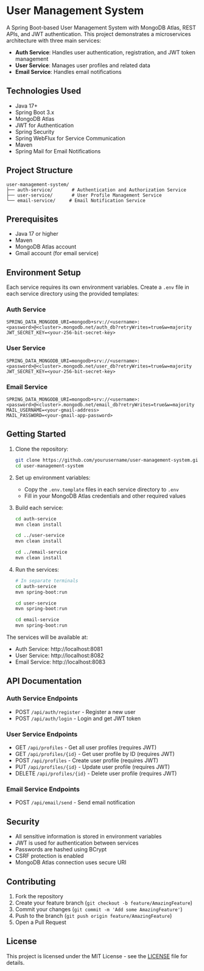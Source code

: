 # User Management System

A Spring Boot-based User Management System with MongoDB Atlas, REST APIs, and JWT authentication. This project demonstrates a microservices architecture with three main services:

- **Auth Service**: Handles user authentication, registration, and JWT token management
- **User Service**: Manages user profiles and related data
- **Email Service**: Handles email notifications

## Technologies Used

- Java 17+
- Spring Boot 3.x
- MongoDB Atlas
- JWT for Authentication
- Spring Security
- Spring WebFlux for Service Communication
- Maven
- Spring Mail for Email Notifications

## Project Structure

```
user-management-system/
├── auth-service/       # Authentication and Authorization Service
├── user-service/       # User Profile Management Service
└── email-service/     # Email Notification Service
```

## Prerequisites

- Java 17 or higher
- Maven
- MongoDB Atlas account
- Gmail account (for email service)

## Environment Setup

Each service requires its own environment variables. Create a `.env` file in each service directory using the provided templates:

### Auth Service
```properties
SPRING_DATA_MONGODB_URI=mongodb+srv://<username>:<password>@<cluster>.mongodb.net/auth_db?retryWrites=true&w=majority
JWT_SECRET_KEY=<your-256-bit-secret-key>
```

### User Service
```properties
SPRING_DATA_MONGODB_URI=mongodb+srv://<username>:<password>@<cluster>.mongodb.net/user_db?retryWrites=true&w=majority
JWT_SECRET_KEY=<your-256-bit-secret-key>
```

### Email Service
```properties
SPRING_DATA_MONGODB_URI=mongodb+srv://<username>:<password>@<cluster>.mongodb.net/email_db?retryWrites=true&w=majority
MAIL_USERNAME=<your-gmail-address>
MAIL_PASSWORD=<your-gmail-app-password>
```

## Getting Started

1. Clone the repository:
   ```bash
   git clone https://github.com/yourusername/user-management-system.git
   cd user-management-system
   ```

2. Set up environment variables:
   - Copy the `.env.template` files in each service directory to `.env`
   - Fill in your MongoDB Atlas credentials and other required values

3. Build each service:
   ```bash
   cd auth-service
   mvn clean install
   
   cd ../user-service
   mvn clean install
   
   cd ../email-service
   mvn clean install
   ```

4. Run the services:
   ```bash
   # In separate terminals
   cd auth-service
   mvn spring-boot:run

   cd user-service
   mvn spring-boot:run

   cd email-service
   mvn spring-boot:run
   ```

The services will be available at:
- Auth Service: http://localhost:8081
- User Service: http://localhost:8082
- Email Service: http://localhost:8083

## API Documentation

### Auth Service Endpoints

- POST `/api/auth/register` - Register a new user
- POST `/api/auth/login` - Login and get JWT token

### User Service Endpoints

- GET `/api/profiles` - Get all user profiles (requires JWT)
- GET `/api/profiles/{id}` - Get user profile by ID (requires JWT)
- POST `/api/profiles` - Create user profile (requires JWT)
- PUT `/api/profiles/{id}` - Update user profile (requires JWT)
- DELETE `/api/profiles/{id}` - Delete user profile (requires JWT)

### Email Service Endpoints

- POST `/api/email/send` - Send email notification

## Security

- All sensitive information is stored in environment variables
- JWT is used for authentication between services
- Passwords are hashed using BCrypt
- CSRF protection is enabled
- MongoDB Atlas connection uses secure URI

## Contributing

1. Fork the repository
2. Create your feature branch (`git checkout -b feature/AmazingFeature`)
3. Commit your changes (`git commit -m 'Add some AmazingFeature'`)
4. Push to the branch (`git push origin feature/AmazingFeature`)
5. Open a Pull Request

## License

This project is licensed under the MIT License - see the [LICENSE](LICENSE) file for details. 